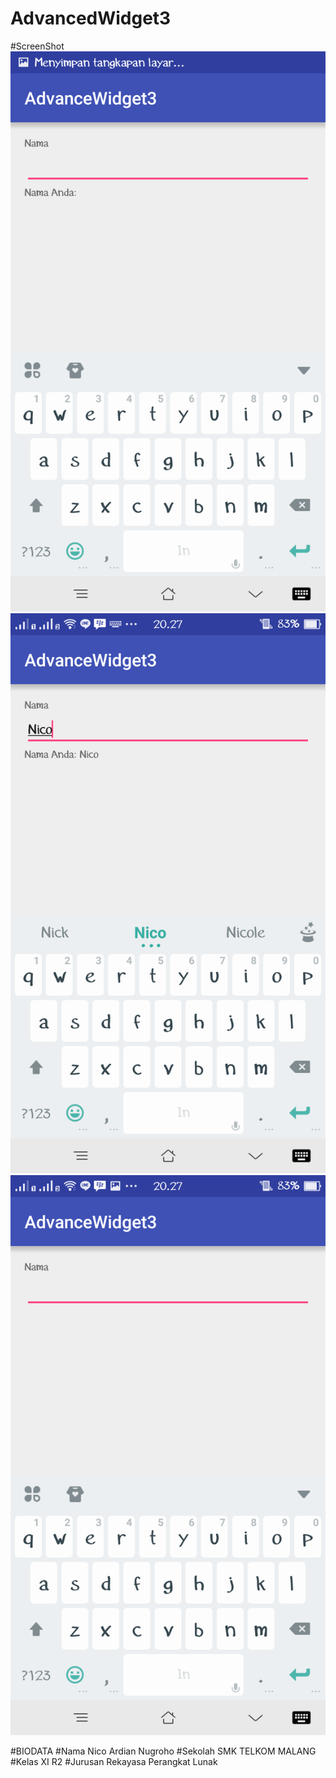 # AdvancedWidget3


#ScreenShot
  ![Picture](https://github.com/NicoAN42/AdvanceWidget3/blob/master/3%20(1).png "")
  ![Picture](https://github.com/NicoAN42/AdvanceWidget3/blob/master/3%20(2).png "")
  ![Picture](https://github.com/NicoAN42/AdvanceWidget3/blob/master/3%20(3).png "")


#BIODATA
#Nama 
  Nico Ardian Nugroho
#Sekolah
  SMK TELKOM MALANG
#Kelas
  XI R2
#Jurusan
  Rekayasa Perangkat Lunak
